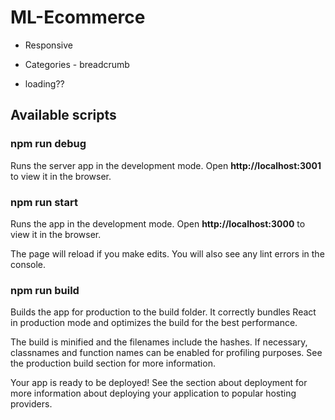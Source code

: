 # ML-Ecommerce
- Responsive
- Categories - breadcrumb

- loading??

## Available scripts

### npm run debug

Runs the server app in the development mode. Open **http://localhost:3001** to view it in the browser.

### npm run start

Runs the app in the development mode. Open **http://localhost:3000** to view it in the browser.

The page will reload if you make edits. You will also see any lint errors in the console.

### npm run build

Builds the app for production to the build folder. It correctly bundles React in production mode and optimizes the build for the best performance.

The build is minified and the filenames include the hashes. If necessary, classnames and function names can be enabled for profiling purposes. See the production build section for more information.

Your app is ready to be deployed! See the section about deployment for more information about deploying your application to popular hosting providers.